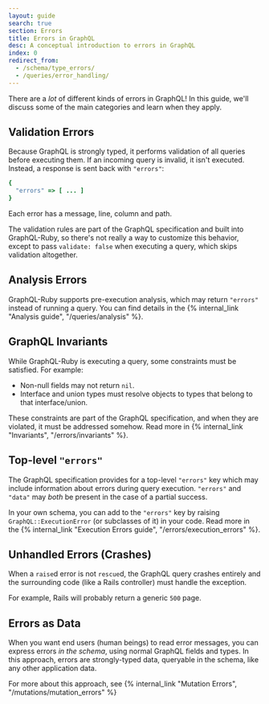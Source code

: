 ```yaml
---
layout: guide
search: true
section: Errors
title: Errors in GraphQL
desc: A conceptual introduction to errors in GraphQL
index: 0
redirect_from:
  - /schema/type_errors/
  - /queries/error_handling/
---
```


There are a _lot_ of different kinds of errors in GraphQL! In this guide, we'll discuss some of the main categories and learn when they apply.

## Validation Errors

Because GraphQL is strongly typed, it performs validation of all queries before executing them. If an incoming query is invalid, it isn't executed. Instead, a response is sent back with `"errors"`:

```ruby
{
  "errors" => [ ... ]
}
```

Each error has a message, line, column and path.

The validation rules are part of the GraphQL specification and built into GraphQL-Ruby, so there's not really a way to customize this behavior, except to pass `validate: false` when executing a query, which skips validation altogether.

## Analysis Errors

GraphQL-Ruby supports pre-execution analysis, which may return `"errors"` instead of running a query. You can find details in the {% internal_link "Analysis guide", "/queries/analysis" %}.

## GraphQL Invariants

While GraphQL-Ruby is executing a query, some constraints must be satisfied. For example:

- Non-null fields may not return `nil`.
- Interface and union types must resolve objects to types that belong to that interface/union.

These constraints are part of the GraphQL specification, and when they are violated, it must be addressed somehow. Read more in {% internal_link "Invariants", "/errors/invariants" %}.

## Top-level `"errors"`

The GraphQL specification provides for a top-level `"errors"` key which may include information about errors during query execution. `"errors"` and `"data"` may _both_ be present in the case of a partial success.

In your own schema, you can add to the `"errors"` key by raising `GraphQL::ExecutionError` (or subclasses of it) in your code. Read more in the {% internal_link "Execution Errors guide", "/errors/execution_errors" %}.

## Unhandled Errors (Crashes)

When a `raise`d error is not `rescue`d, the GraphQL query crashes entirely and the surrounding code (like a Rails controller) must handle the exception.

For example, Rails will probably return a generic `500` page.

## Errors as Data

When you want end users (human beings) to read error messages, you can express errors _in the schema_, using normal GraphQL fields and types. In this approach, errors are strongly-typed data, queryable in the schema, like any other application data.

For more about this approach, see {% internal_link "Mutation Errors", "/mutations/mutation_errors" %}
